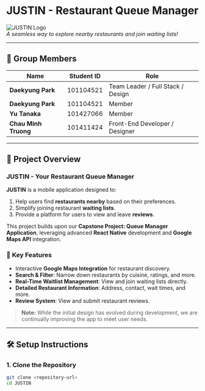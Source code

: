 # **JUSTIN - Restaurant Queue Manager**

![JUSTIN Logo](https://via.placeholder.com/600x200?text=JUSTIN+Logo)  
*A seamless way to explore nearby restaurants and join waiting lists!*

---

## 📌 **Group Members**

| **Name**                | **Student ID** | **Role**                          |
|-------------------------|----------------|-----------------------------------|
| **Daekyung Park**       | 101104521      | Team Leader / Full Stack / Design |
| **Daekyung Park**       | 101104521      | Member                            |
| **Yu Tanaka**           | 101427066      | Member                            |
| **Chau Minh Truong**    | 101411424      | Front-End Developer / Designer    |

---

## 🚀 **Project Overview**

### **JUSTIN - Your Restaurant Queue Manager**  
**JUSTIN** is a mobile application designed to:  
1. Help users find **restaurants nearby** based on their preferences.  
2. Simplify joining restaurant **waiting lists**.  
3. Provide a platform for users to view and leave **reviews**.

This project builds upon our **Capstone Project: Queue Manager Application**, leveraging advanced **React Native** development and **Google Maps API** integration.  

### 🌟 **Key Features**
- Interactive **Google Maps Integration** for restaurant discovery.  
- **Search & Filter**: Narrow down restaurants by cuisine, ratings, and more.  
- **Real-Time Waitlist Management**: View and join waiting lists directly.  
- **Detailed Restaurant Information**: Address, contact, wait times, and more.  
- **Review System**: View and submit restaurant reviews.  

> **Note:** While the initial design has evolved during development, we are continually improving the app to meet user needs.

---

## 🛠️ **Setup Instructions**

### **1. Clone the Repository**
```bash
git clone <repository-url>
cd JUSTIN
